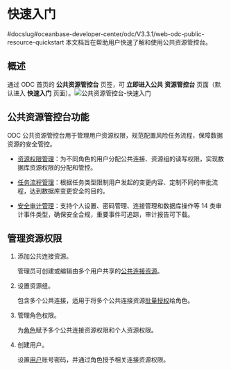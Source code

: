 快速入门 
=========================
#docslug#oceanbase-developer-center/odc/V3.3.1/web-odc-public-resource-quickstart
本文档旨在帮助用户快速了解和使用公共资源管控台。

概述 
-----------------------

通过 ODC 首页的 **公共资源管控台** 页签，可 **立即进入公共** **资源管控台** 页面（默认进入 **快速入门** 页面）。![公共资源管控台-快速入门](https://help-static-aliyun-doc.aliyuncs.com/assets/img/zh-CN/6996078461/p411751.png)

公共资源管控台功能 
------------------------------

ODC 公共资源管控台用于管理用户资源权限，规范配置风险任务流程，保障数据资源的安全管控。

* [资源权限管理](3.web-odc-public-resource-permission/1.web-odc-manage-public-connection.md)：为不同角色的用户分配公共连接、资源组的读写权限，实现数据库资源权限的分配和管控。

  

* [任务流程管理](../4.web-odc-public-resource-management/4.web-odc-task-process.md)：根据任务类型限制用户发起的变更内容、定制不同的审批流程，达到数据库变更安全的目的。

  

* [安全审计管理](../4.web-odc-public-resource-management/5.web-odc-operating-records.md)：支持个人设置、密码管理、连接管理和数据库操作等 14 类审计事件类型，确保安全合规，重要事件可追踪，审计报告可下载。

  




管理资源权限 
---------------------------

1. 添加公共连接资源。

   管理员可创建或编辑由多个用户共享的[公共连接资源](3.web-odc-public-resource-permission/1.web-odc-manage-public-connection.md)。
   

2. 设置资源组。

   包含多个公共连接，适用于将多个公共连接资源[批量授权](3.web-odc-public-resource-permission/2.web-odc-manage-resource-groups.md)给角色。
   

3. 管理角色权限。

   为[角色](3.web-odc-public-resource-permission/3.web-odc-manage-roles.md)赋予多个公共连接资源权限和个人资源权限。
   

4. 创建用户。

   设置[用户](3.web-odc-public-resource-permission/4.web-odc-manage-users.md)账号密码，并通过角色授予相关连接资源权限。
   



